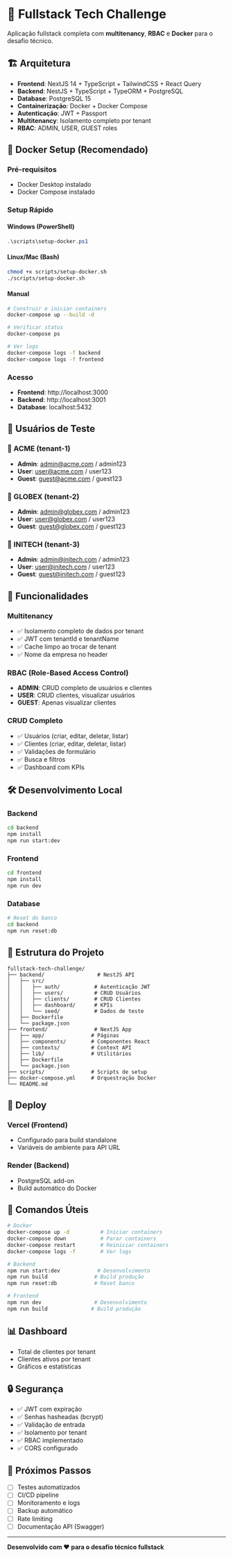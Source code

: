 # 🚀 Fullstack Tech Challenge

Aplicação fullstack completa com **multitenancy**, **RBAC** e **Docker** para o desafio técnico.

## 🏗️ **Arquitetura**

- **Frontend**: NextJS 14 + TypeScript + TailwindCSS + React Query
- **Backend**: NestJS + TypeScript + TypeORM + PostgreSQL
- **Database**: PostgreSQL 15
- **Containerização**: Docker + Docker Compose
- **Autenticação**: JWT + Passport
- **Multitenancy**: Isolamento completo por tenant
- **RBAC**: ADMIN, USER, GUEST roles

## 🐳 **Docker Setup (Recomendado)**

### **Pré-requisitos**
- Docker Desktop instalado
- Docker Compose instalado

### **Setup Rápido**

#### **Windows (PowerShell)**
```powershell
.\scripts\setup-docker.ps1
```

#### **Linux/Mac (Bash)**
```bash
chmod +x scripts/setup-docker.sh
./scripts/setup-docker.sh
```

#### **Manual**
```bash
# Construir e iniciar containers
docker-compose up --build -d

# Verificar status
docker-compose ps

# Ver logs
docker-compose logs -f backend
docker-compose logs -f frontend
```

### **Acesso**
- **Frontend**: http://localhost:3000
- **Backend**: http://localhost:3001
- **Database**: localhost:5432

## 👤 **Usuários de Teste**

### **🏢 ACME (tenant-1)**
- **Admin**: admin@acme.com / admin123
- **User**: user@acme.com / user123
- **Guest**: guest@acme.com / guest123

### **🏢 GLOBEX (tenant-2)**
- **Admin**: admin@globex.com / admin123
- **User**: user@globex.com / user123
- **Guest**: guest@globex.com / guest123

### **🏢 INITECH (tenant-3)**
- **Admin**: admin@initech.com / admin123
- **User**: user@initech.com / user123
- **Guest**: guest@initech.com / guest123

## 🔐 **Funcionalidades**

### **Multitenancy**
- ✅ Isolamento completo de dados por tenant
- ✅ JWT com tenantId e tenantName
- ✅ Cache limpo ao trocar de tenant
- ✅ Nome da empresa no header

### **RBAC (Role-Based Access Control)**
- **ADMIN**: CRUD completo de usuários e clientes
- **USER**: CRUD clientes, visualizar usuários
- **GUEST**: Apenas visualizar clientes

### **CRUD Completo**
- ✅ Usuários (criar, editar, deletar, listar)
- ✅ Clientes (criar, editar, deletar, listar)
- ✅ Validações de formulário
- ✅ Busca e filtros
- ✅ Dashboard com KPIs

## 🛠️ **Desenvolvimento Local**

### **Backend**
```bash
cd backend
npm install
npm run start:dev
```

### **Frontend**
```bash
cd frontend
npm install
npm run dev
```

### **Database**
```bash
# Reset do banco
cd backend
npm run reset:db
```

## 📁 **Estrutura do Projeto**

```
fullstack-tech-challenge/
├── backend/                 # NestJS API
│   ├── src/
│   │   ├── auth/           # Autenticação JWT
│   │   ├── users/          # CRUD Usuários
│   │   ├── clients/        # CRUD Clientes
│   │   ├── dashboard/      # KPIs
│   │   └── seed/           # Dados de teste
│   ├── Dockerfile
│   └── package.json
├── frontend/               # NextJS App
│   ├── app/               # Páginas
│   ├── components/        # Componentes React
│   ├── contexts/          # Context API
│   ├── lib/               # Utilitários
│   ├── Dockerfile
│   └── package.json
├── scripts/               # Scripts de setup
├── docker-compose.yml     # Orquestração Docker
└── README.md
```

## 🚀 **Deploy**

### **Vercel (Frontend)**
- Configurado para build standalone
- Variáveis de ambiente para API URL

### **Render (Backend)**
- PostgreSQL add-on
- Build automático do Docker

## 🔧 **Comandos Úteis**

```bash
# Docker
docker-compose up -d          # Iniciar containers
docker-compose down           # Parar containers
docker-compose restart        # Reiniciar containers
docker-compose logs -f        # Ver logs

# Backend
npm run start:dev            # Desenvolvimento
npm run build               # Build produção
npm run reset:db            # Reset banco

# Frontend
npm run dev                 # Desenvolvimento
npm run build              # Build produção
```

## 📊 **Dashboard**

- Total de clientes por tenant
- Clientes ativos por tenant
- Gráficos e estatísticas

## 🔒 **Segurança**

- ✅ JWT com expiração
- ✅ Senhas hasheadas (bcrypt)
- ✅ Validação de entrada
- ✅ Isolamento por tenant
- ✅ RBAC implementado
- ✅ CORS configurado

## 🎯 **Próximos Passos**

- [ ] Testes automatizados
- [ ] CI/CD pipeline
- [ ] Monitoramento e logs
- [ ] Backup automático
- [ ] Rate limiting
- [ ] Documentação API (Swagger)

---

**Desenvolvido com ❤️ para o desafio técnico fullstack**
